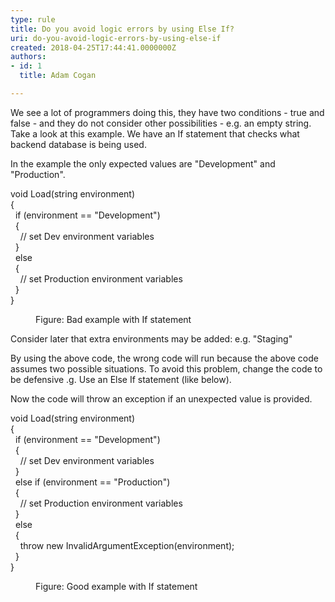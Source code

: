 ```yaml
---
type: rule
title: Do you avoid logic errors by using Else If?
uri: do-you-avoid-logic-errors-by-using-else-if
created: 2018-04-25T17:44:41.0000000Z
authors:
- id: 1
  title: Adam Cogan

---
```




<span class='intro'> We see a lot of programmers doing this, they have two conditions - true and false - and they do not consider other possibilities - e.g. an empty string. Take a look at this example. We have an If statement that checks what backend database is being used.<br> </span>

<p class="ssw15-rteElement-P">In the example the only expected values are &quot;Development&quot; and &quot;Production&quot;.&#160;<br></p><p class="ssw15-rteElement-CodeArea">void Load(string environment)<br>&#123;<br>&#160; if (environment == &quot;Development&quot;)<br>&#160; &#123;<br>&#160; &#160; // set Dev environment variables<br>&#160; &#125;<br>&#160; else<br>&#160; &#123;<br>&#160; &#160; // set Production environment variables	<br>&#160; &#125;<br>&#125;<br></p><dd class="ssw15-rteElement-FigureBad"> Figure&#58; Bad example with If statement</dd><p>Consider later that extra environments may be added&#58; e.g. &quot;Staging&quot;<br></p><p>By using the above code, the wrong code will run because the above code assumes two possible situations. To avoid this problem, change the code to be defensive .g. Use an Else If statement (like below).<br></p><p>Now the code will throw an exception if an unexpected value is provided.<br></p><p class="ssw15-rteElement-CodeArea">void Load(string environment)<br>&#123;<br>&#160; if (environment == &quot;Development&quot;)<br>&#160; &#123;<br>&#160; &#160; // set Dev environment variables<br>&#160; &#125;<br>&#160; else if (environment == &quot;Production&quot;)<br>&#160; &#123;<br>&#160; &#160; // set Production environment variables	<br>&#160; &#125;<br>&#160; else<br>&#160; &#123;<br>&#160; &#160; throw new InvalidArgumentException(environment);&#160;<br>&#160; &#125;<br>&#125;<br></p><dd class="ssw15-rteElement-FigureGood">Figure&#58; Good example with If statement<br></dd>


